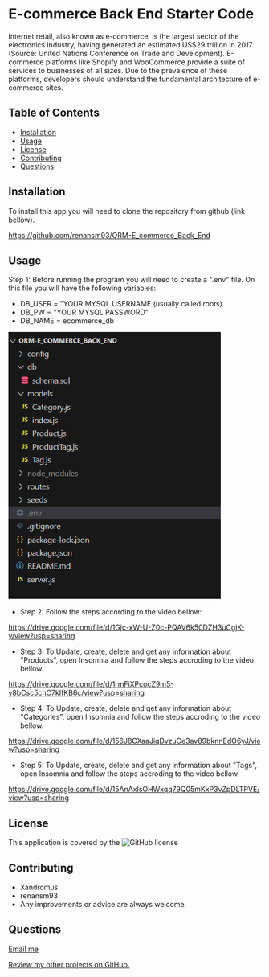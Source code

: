 # E-commerce Back End Starter Code

Internet retail, also known as e-commerce, is the largest sector of the electronics industry, having generated an estimated US$29 trillion in 2017 (Source: United Nations Conference on Trade and Development). E-commerce platforms like Shopify and WooCommerce provide a suite of services to businesses of all sizes. Due to the prevalence of these platforms, developers should understand the fundamental architecture of e-commerce sites.

## Table of Contents
  * [Installation](#installation)
  * [Usage](#usage)  
  * [License](#license)
  * [Contributing](#contributing)  
  * [Questions](#questions)



## Installation

To install this app you will need to clone the repository from github (link bellow). 

https://github.com/renansm93/ORM-E_commerce_Back_End


## Usage

Step 1: Before running the program you will need to create a ".env" file. On this file you will have the following variables:

* DB_USER = "YOUR MYSQL USERNAME (usually called roots)
* DB_PW = "YOUR MYSQL PASSWORD"
* DB_NAME = ecommerce_db

 ![Step_1](images/.env.png)

- Step 2: Follow the steps according to the video bellow:

https://drive.google.com/file/d/1Gjc-xW-U-Z0c-PQAV6k50DZH3uCgjK-y/view?usp=sharing

- Step 3: To Update, create, delete and get any information about "Products", open Insomnia and follow the steps accroding to the video bellow.

https://drive.google.com/file/d/1rmFiXPcocZ9m5-y8bCsc5chC7kIfKB6c/view?usp=sharing

- Step 4: To Update, create, delete and get any information about "Categories", open Insomnia and follow the steps accroding to the video bellow.

https://drive.google.com/file/d/156J8CXaaJiqDvzuCe3av89bknnEdO6yJ/view?usp=sharing

- Step 5: To Update, create, delete and get any information about "Tags", open Insomnia and follow the steps accroding to the video bellow.

https://drive.google.com/file/d/15AnAxIsOHWxqq79Q05mKxP3vZpDLTPVE/view?usp=sharing


## License

This application is covered by the ![GitHub license](https://img.shields.io/badge/license-MIT-blue.svg) 




## Contributing

* Xandromus
* renansm93
* Any improvements or advice are always welcome.



## Questions

[Email me](mailto:rs.miranda93@gmail.com)

[Review my other projects on GitHub.](https://www.github.com/renansm93)
